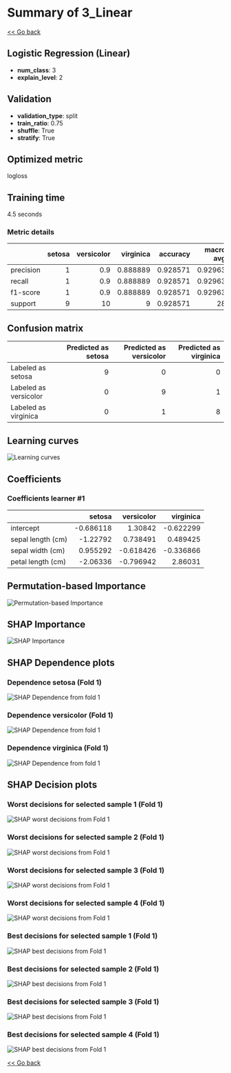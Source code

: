 # Summary of 3_Linear

[<< Go back](../README.md)


## Logistic Regression (Linear)
- **num_class**: 3
- **explain_level**: 2

## Validation
 - **validation_type**: split
 - **train_ratio**: 0.75
 - **shuffle**: True
 - **stratify**: True

## Optimized metric
logloss

## Training time

4.5 seconds

### Metric details
|           |   setosa |   versicolor |   virginica |   accuracy |   macro avg |   weighted avg |   logloss |
|:----------|---------:|-------------:|------------:|-----------:|------------:|---------------:|----------:|
| precision |        1 |          0.9 |    0.888889 |   0.928571 |     0.92963 |       0.928571 |  0.273527 |
| recall    |        1 |          0.9 |    0.888889 |   0.928571 |     0.92963 |       0.928571 |  0.273527 |
| f1-score  |        1 |          0.9 |    0.888889 |   0.928571 |     0.92963 |       0.928571 |  0.273527 |
| support   |        9 |         10   |    9        |   0.928571 |    28       |      28        |  0.273527 |


## Confusion matrix
|                       |   Predicted as setosa |   Predicted as versicolor |   Predicted as virginica |
|:----------------------|----------------------:|--------------------------:|-------------------------:|
| Labeled as setosa     |                     9 |                         0 |                        0 |
| Labeled as versicolor |                     0 |                         9 |                        1 |
| Labeled as virginica  |                     0 |                         1 |                        8 |

## Learning curves
![Learning curves](learning_curves.png)

## Coefficients

### Coefficients learner #1
|                   |    setosa |   versicolor |   virginica |
|:------------------|----------:|-------------:|------------:|
| intercept         | -0.686118 |     1.30842  |   -0.622299 |
| sepal length (cm) | -1.22792  |     0.738491 |    0.489425 |
| sepal width (cm)  |  0.955292 |    -0.618426 |   -0.336866 |
| petal length (cm) | -2.06336  |    -0.796942 |    2.86031  |


## Permutation-based Importance
![Permutation-based Importance](permutation_importance.png)

## SHAP Importance
![SHAP Importance](shap_importance.png)

## SHAP Dependence plots

### Dependence setosa (Fold 1)
![SHAP Dependence from fold 1](learner_fold_0_shap_dependence_class_setosa.png)
### Dependence versicolor (Fold 1)
![SHAP Dependence from fold 1](learner_fold_0_shap_dependence_class_versicolor.png)
### Dependence virginica (Fold 1)
![SHAP Dependence from fold 1](learner_fold_0_shap_dependence_class_virginica.png)

## SHAP Decision plots

### Worst decisions for selected sample 1 (Fold 1)
![SHAP worst decisions from Fold 1](learner_fold_0_sample_0_worst_decisions.png)
### Worst decisions for selected sample 2 (Fold 1)
![SHAP worst decisions from Fold 1](learner_fold_0_sample_1_worst_decisions.png)
### Worst decisions for selected sample 3 (Fold 1)
![SHAP worst decisions from Fold 1](learner_fold_0_sample_2_worst_decisions.png)
### Worst decisions for selected sample 4 (Fold 1)
![SHAP worst decisions from Fold 1](learner_fold_0_sample_3_worst_decisions.png)
### Best decisions for selected sample 1 (Fold 1)
![SHAP best decisions from Fold 1](learner_fold_0_sample_0_best_decisions.png)
### Best decisions for selected sample 2 (Fold 1)
![SHAP best decisions from Fold 1](learner_fold_0_sample_1_best_decisions.png)
### Best decisions for selected sample 3 (Fold 1)
![SHAP best decisions from Fold 1](learner_fold_0_sample_2_best_decisions.png)
### Best decisions for selected sample 4 (Fold 1)
![SHAP best decisions from Fold 1](learner_fold_0_sample_3_best_decisions.png)

[<< Go back](../README.md)
